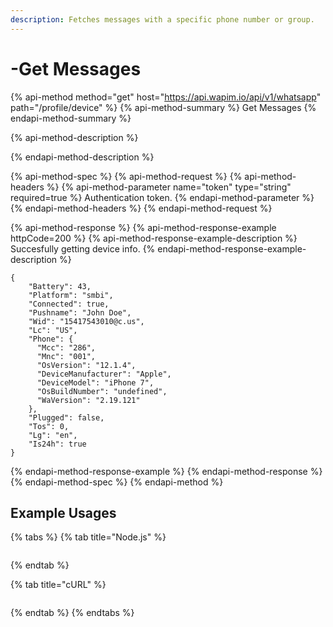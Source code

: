 ```yaml
---
description: Fetches messages with a specific phone number or group.
---
```


# -Get Messages

{% api-method method="get" host="https://api.wapim.io/api/v1/whatsapp" path="/profile/device" %}
{% api-method-summary %}
Get Messages
{% endapi-method-summary %}

{% api-method-description %}

{% endapi-method-description %}

{% api-method-spec %}
{% api-method-request %}
{% api-method-headers %}
{% api-method-parameter name="token" type="string" required=true %}
Authentication token.
{% endapi-method-parameter %}
{% endapi-method-headers %}
{% endapi-method-request %}

{% api-method-response %}
{% api-method-response-example httpCode=200 %}
{% api-method-response-example-description %}
Succesfully getting device info.
{% endapi-method-response-example-description %}

```text
{
    "Battery": 43,
    "Platform": "smbi",
    "Connected": true,
    "Pushname": "John Doe",
    "Wid": "15417543010@c.us",
    "Lc": "US",
    "Phone": {
      "Mcc": "286",
      "Mnc": "001",
      "OsVersion": "12.1.4",
      "DeviceManufacturer": "Apple",
      "DeviceModel": "iPhone 7",
      "OsBuildNumber": "undefined",
      "WaVersion": "2.19.121"
    },
    "Plugged": false,
    "Tos": 0,
    "Lg": "en",
    "Is24h": true
}
```
{% endapi-method-response-example %}
{% endapi-method-response %}
{% endapi-method-spec %}
{% endapi-method %}

## Example Usages

{% tabs %}
{% tab title="Node.js" %}
```coffeescript

```
{% endtab %}

{% tab title="cURL" %}
```bash

```
{% endtab %}
{% endtabs %}

